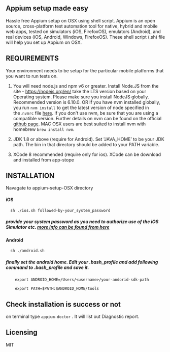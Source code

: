 ## Appium setup made easy

Hassle free Appium setup on OSX using shell script.
Appium is an open source, cross-platform test automation tool for native, hybrid and mobile web apps, tested on simulators (iOS, FirefoxOS), emulators (Android), and real devices (iOS, Android, Windows, FirefoxOS). These shell script (.sh) file will help you set up Appium on OSX.

## REQUIREMENTS

Your environment needs to be setup for the particular mobile platforms that you want to run tests on.

1. You will need node.js and npm v6 or greater. Install Node.JS from the site - https://nodejs.org/en/  take the LTS version based on your Operating system. Please make sure you install NodeJS globally. Recommended version is 6.10.0. OR  If you have nvm installed globally, you run `nvm install` to get the latest version of node specified in the`.nvmrc` file [here](/.nvmrc).  If you don't use nvm, be sure that you are using a compatible version. Further details on nvm can be found on the official [github page](https://github.com/creationix/nvm). MAC OSX users are best suited to install nvm with homebrew `brew install nvm`.

2. JDK 1.8 or above (require for Android). Set 'JAVA_HOME’ to be your JDK path. The bin in that directory should be added to your PATH variable.
3. XCode 8 recommended (require only for ios). XCode can be download and installed from app-stope

## INSTALLATION

Navagate to  appium-setup-OSX directory

#### iOS
      sh ./ios.sh followed-by-your_system_password

##### provide your system password as you need to authorize use of the iOS Simulator etc. [more info can be found from here](http://appium.io/slate/en/master/?javascript#about-appium)

#### Android
      sh ./android.sh

##### finally set the android home. Edit your .bash_profile and add following command to .bash_profile and save it.

        export ANDROID_HOME=/Users/<username>/your-andorid-sdk-path

        export PATH=$PATH:$ANDROID_HOME/tools

## Check installation is success or not
on terminal type `appium-doctor` . It will list out Diagnostic report.

## Licensing

MIT
